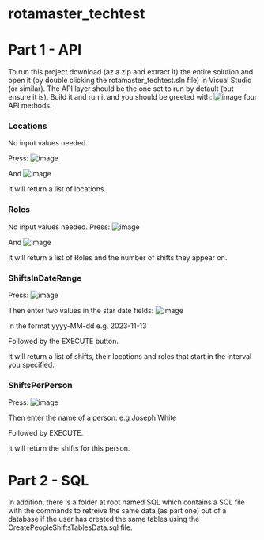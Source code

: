 # rotamaster_techtest
# Part 1 - API
To run this project download (az a zip and extract it) the entire solution and open it (by double clicking the rotamaster_techtest.sln file) in Visual Studio (or similar). The API layer should be the one set to run by default (but ensure it is). Build it and run it and you should be greeted with:
![image](https://github.com/jobiekirkwood/rotamaster_techtest/assets/36970443/4075fd11-3537-47f4-abd8-b945db1d021b)
four API methods.

### Locations
No input values needed.

Press: ![image](https://github.com/jobiekirkwood/rotamaster_techtest/assets/36970443/88c9f290-3a75-4105-9ba1-ba2dc10c0966)

And ![image](https://github.com/jobiekirkwood/rotamaster_techtest/assets/36970443/2c70b2fc-e34f-41f5-aa61-23140e7a81a4)

It will return a list of locations.

### Roles
No input values needed.
Press: ![image](https://github.com/jobiekirkwood/rotamaster_techtest/assets/36970443/88c9f290-3a75-4105-9ba1-ba2dc10c0966)

And ![image](https://github.com/jobiekirkwood/rotamaster_techtest/assets/36970443/2c70b2fc-e34f-41f5-aa61-23140e7a81a4)

It will return a list of Roles and the number of shifts they appear on.

### ShiftsInDateRange
Press: ![image](https://github.com/jobiekirkwood/rotamaster_techtest/assets/36970443/88c9f290-3a75-4105-9ba1-ba2dc10c0966)

Then enter two values in the star date fields:
![image](https://github.com/jobiekirkwood/rotamaster_techtest/assets/36970443/547c0481-eeae-4b07-acf5-992c59eb9ddb)

in the format yyyy-MM-dd e.g. 2023-11-13

Followed by the EXECUTE button.

It will return a list of shifts, their locations and roles that start in the interval you specified.


### ShiftsPerPerson
Press: ![image](https://github.com/jobiekirkwood/rotamaster_techtest/assets/36970443/88c9f290-3a75-4105-9ba1-ba2dc10c0966)

Then enter the name of a person: e.g Joseph White

Followed by EXECUTE.

It will return the shifts for this person.


# Part 2 - SQL
In addition, there is a folder at root named SQL which contains a SQL file with the commands to retreive the same data (as part one) out of a database if the user has created the same tables using the CreatePeopleShiftsTablesData.sql file.



